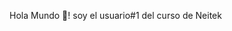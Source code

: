 <!---
NeiCurso01/NeiCurso01 is a ✨ special ✨ repository because its `README.md` (this file) appears on your GitHub profile.
You can click the Preview link to take a look at your changes.
--->
Hola Mundo 👀! soy el usuario#1 del curso de Neitek
